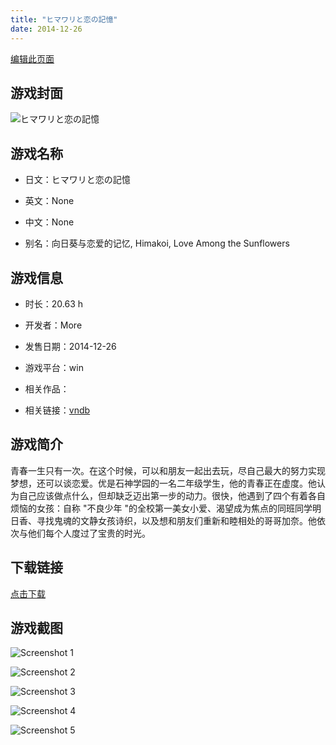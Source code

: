 ```yaml
---
title: "ヒマワリと恋の記憶"
date: 2014-12-26
---
```

[编辑此页面](https://github.com/ACG-3/ADV3-source/blob/main/source/_posts/%E3%83%92%E3%83%9E%E3%83%AF%E3%83%AA%E3%81%A8%E6%81%8B%E3%81%AE%E8%A8%98%E6%86%B6.md)

## 游戏封面

![ヒマワリと恋の記憶](https%3A//pan.timero.xyz/onedrive/img_lib_001/%E3%83%92%E3%83%9E%E3%83%AF%E3%83%AA%E3%81%A8%E6%81%8B%E3%81%AE%E8%A8%98%E6%86%B6_cover.avif)


## 游戏名称

- 日文：ヒマワリと恋の記憶
- 英文：None
- 中文：None

- 别名：向日葵与恋爱的记忆, Himakoi, Love Among the Sunflowers


## 游戏信息

- 时长：20.63 h
- 开发者：More
- 发售日期：2014-12-26
- 游戏平台：win
- 相关作品：

- 相关链接：[vndb](https://vndb.org/v14926)


## 游戏简介

青春一生只有一次。在这个时候，可以和朋友一起出去玩，尽自己最大的努力实现梦想，还可以谈恋爱。优是石神学园的一名二年级学生，他的青春正在虚度。他认为自己应该做点什么，但却缺乏迈出第一步的动力。很快，他遇到了四个有着各自烦恼的女孩：自称 "不良少年 "的全校第一美女小爱、渴望成为焦点的同班同学明日香、寻找鬼魂的文静女孩诗织，以及想和朋友们重新和睦相处的哥哥加奈。他依次与他们每个人度过了宝贵的时光。




## 下载链接

[点击下载](https://pan.timero.xyz/onedrive/adv_lib_001/%E3%83%92%E3%83%9E%E3%83%AF%E3%83%AA%E3%81%A8%E6%81%8B%E3%81%AE%E8%A8%98%E6%86%B6)


## 游戏截图


![Screenshot 1](https%3A//pan.timero.xyz/onedrive/img_lib_001/%E3%83%92%E3%83%9E%E3%83%AF%E3%83%AA%E3%81%A8%E6%81%8B%E3%81%AE%E8%A8%98%E6%86%B6_Screenshot_1.avif)

![Screenshot 2](https%3A//pan.timero.xyz/onedrive/img_lib_001/%E3%83%92%E3%83%9E%E3%83%AF%E3%83%AA%E3%81%A8%E6%81%8B%E3%81%AE%E8%A8%98%E6%86%B6_Screenshot_2.avif)

![Screenshot 3](https%3A//pan.timero.xyz/onedrive/img_lib_001/%E3%83%92%E3%83%9E%E3%83%AF%E3%83%AA%E3%81%A8%E6%81%8B%E3%81%AE%E8%A8%98%E6%86%B6_Screenshot_3.avif)

![Screenshot 4](https%3A//pan.timero.xyz/onedrive/img_lib_001/%E3%83%92%E3%83%9E%E3%83%AF%E3%83%AA%E3%81%A8%E6%81%8B%E3%81%AE%E8%A8%98%E6%86%B6_Screenshot_4.avif)

![Screenshot 5](https%3A//pan.timero.xyz/onedrive/img_lib_001/%E3%83%92%E3%83%9E%E3%83%AF%E3%83%AA%E3%81%A8%E6%81%8B%E3%81%AE%E8%A8%98%E6%86%B6_Screenshot_5.avif)

